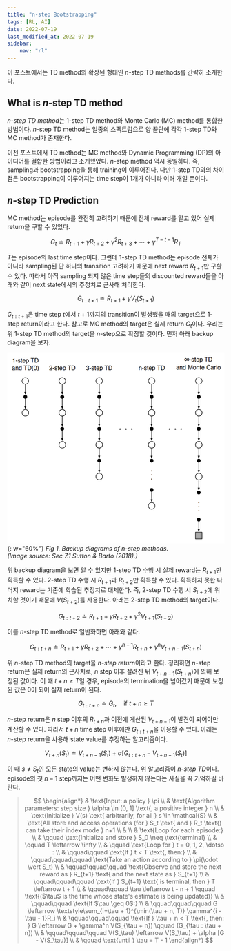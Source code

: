 ```yaml
---
title: "n-step Bootstrapping"
tags: [RL, AI]
date: 2022-07-19
last_modified_at: 2022-07-19
sidebar:
    nav: "rl"
---
```


이 포스트에서는 TD method의 확장된 형태인 $n$-step TD methods를 간략히 소개한다.

## What is $n$-step TD method

*$n$-step TD method*는 1-step TD method와 Monte Carlo (MC) method를 통합한 방법이다. $n$-step TD method는 일종의 스펙트럼으로 양 끝단에 각각 1-step TD와 MC method가 존재한다. 

이전 포스트에서 TD method는 MC method와 Dynamic Programming (DP)의 아이디어를 결합한 방법이라고 소개했었다. $n$-step method 역시 동일하다. 즉, sampling과 bootstrapping을 통해 training이 이루어진다. 다만 1-step TD와의 차이점은 bootstrapping이 이루어지는 time step이 1개가 아니라 여러 개일 뿐이다.

## $n$-step TD Prediction

MC method는 episode를 완전히 고려하기 때문에 전체 reward를 알고 있어 실제 return을 구할 수 있었다.

$$
G_t \doteq R_{t+1} + \gamma R_{t+2} + \gamma^2 R_{t+3} + \cdots + \gamma^{T-t-1}R_T
$$

$T$는 episode의 last time step이다. 그런데 1-step TD method는 episode 전체가 아니라 sampling된 단 하나의 transition 고려하기 때문에 next reward $R_{t+1}$만 구할 수 있다. 따라서 아직 sampling 되지 않은 time step들의 discounted reward들을 아래와 같이 next state에서의 추정치로 근사해 처리한다.

$$
G_{t:t+1} \doteq R_{t+1} + \gamma V_t(S_{t+1})
$$

$G_{t:t+1}$은 time step $t$에서 $t+1$까지의 transition이 발생했을 때의 target으로 1-step return이라고 한다. 참고로 MC method의 target은 실제 return $G_t$이다. 우리는 위 1-step TD method의 target을 $n$-step으로 확장할 것이다. 먼저 아래 backup diagram을 보자.

![](/assets/images/rl-sutton-n-step-method-backup-diagram.png){: w="60%"}
_Fig 1. Backup diagrams of $n$-step methods.  
(Image source: Sec 7.1 Sutton & Barto (2018).)_  

위 backup diagram을 보면 알 수 있지만 1-step TD 수행 시 실제 reward는 $R_{t+1}$만 획득할 수 있다. 2-step TD 수행 시 $R_{t+1}$과 $R_{t+2}$만 획득할 수 있다. 획득하지 못한 나머지 reward는 기존에 학습된 추정치로 대체한다. 즉, 2-step TD 수행 시 $S_{t+2}$에 위치할 것이기 때문에 $V(S_{t+2})$를 사용한다. 아래는 2-step TD method의 target이다.

$$
G_{t:t+2} \doteq R_{t+1} + \gamma R_{t+2} + \gamma^2 V_{t+1}(S_{t+2})
$$

이를 $n$-step TD method로 일반화하면 아래와 같다.

$$
G_{t:t+n} \doteq R_{t+1} + \gamma R_{t+2} + \cdots + \gamma^{n-1} R_{t+n} + \gamma^n V_{t+n-1}(S_{t+n})
$$

위 $n$-step TD method의 target을 *$n$-step return*이라고 한다. 정리하면 $n$-step return은 실제 return의 근사치로, $n$ step 이후 잘려진 뒤 $V_{t+n-1}(S_{t+n})$에 의해 보정된 값이다. 이 때 $t + n \geq T$일 경우, episode의 termination을 넘어갔기 때문에 보정된 값은 0이 되어 실제 return이 된다.

$$
G_{t:t+n} \doteq G_t, \quad \text{if } t + n \geq T
$$

$n$-step return은 $n$ step 이후의 $R_{t+n}$과 이전에 계산된 $V_{t+n-1}$이 발견이 되어야만 계산할 수 있다. 따라서 $t+n$ time step 이후에만 $G_{t:t+n}$을 이용할 수 있다. 아래는 $n$-step return을 사용해 state value를 추정하는 알고리즘이다.

$$
V_{t+n}(S_t) \doteq V_{t+n-1}(S_t) + \alpha [G_{t:t+n} - V_{t+n-1}(S_t)]
$$

이 때 $s \neq S_t$인 모든 state의 value는 변하지 않는다. 위 알고리즘이 *$n$-step TD*이다. episode의 첫 $n-1$ step까지는 어떤 변화도 발생하지 않는다는 사실을 꼭 기억하길 바란다.

> $$ 
> \begin{align*}
> & \text{Input: a policy } \pi \\
> & \text{Algorithm parameters: step size } \alpha \in (0, 1] \text{, a positive integer } n \\
> & \text{Initialize } V(s) \text{ arbitrarily, for all } s \in \mathcal{S} \\
> & \text{All store and access operations (for } S_t \text{ and } R_t \text{) can take their index mode } n+1 \\
> & \\
> & \text{Loop for each episode:} \\
> & \qquad \text{Initialize and store } S_0 \neq \text{terminal} \\
> & \qquad T \leftarrow \infty \\
> & \qquad \text{Loop for } t = 0, 1, 2, \dotso : \\
> & \qquad\qquad \text{If } t < T \text{, then:} \\
> & \qquad\qquad\qquad \text{Take an action according to } \pi(\cdot \vert S_t) \\
> & \qquad\qquad\qquad \text{Observe and store the next reward as } R_{t+1} \text{ and the next state as } S_{t+1} \\
> & \qquad\qquad\qquad \text{If } S_{t+1} \text{ is terminal, then } T \leftarrow t + 1 \\
> & \qquad\qquad \tau \leftarrow t - n + 1 \qquad \text{($\tau$ is the time whose state's estimate is being updated)} \\
> & \qquad\qquad \text{If $\tau \geq 0$:} \\
> & \qquad\qquad\qquad G \leftarrow \textstyle\sum_{i=\tau + 1}^{\min(\tau + n, T)} \gamma^{i - \tau - 1}R_i \\
> & \qquad\qquad\qquad \text{If } \tau + n < T \text{, then: } G \leftarrow G + \gamma^n V(S_{\tau + n}) \qquad (G_{\tau : \tau + n}) \\
> & \qquad\qquad\qquad V(S_\tau) \leftarrow V(S_\tau) + \alpha [G - V(S_\tau)] \\
> & \qquad \text{until } \tau = T - 1
> \end{align*}
> $$
